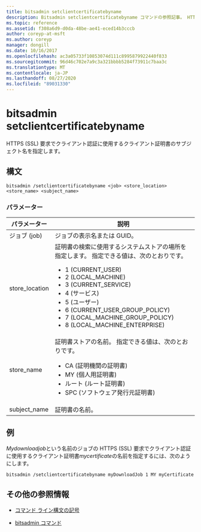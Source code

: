 ```yaml
---
title: bitsadmin setclientcertificatebyname
description: Bitsadmin setclientcertificatebyname コマンドの参照記事。 HTTPS (SSL) 要求でクライアント認証に使用するクライアント証明書のサブジェクト名を指定します。
ms.topic: reference
ms.assetid: f308a6d9-d0da-48be-ae41-eced14b3cccb
author: coreyp-at-msft
ms.author: coreyp
manager: dongill
ms.date: 10/16/2017
ms.openlocfilehash: ac3a05733f10853074d111c8995879922440f833
ms.sourcegitcommit: 96d46c702e7a9c3a321bbbb5284f73911c7baa3c
ms.translationtype: MT
ms.contentlocale: ja-JP
ms.lasthandoff: 08/27/2020
ms.locfileid: "89031330"
---
```

# <a name="bitsadmin-setclientcertificatebyname"></a>bitsadmin setclientcertificatebyname

HTTPS (SSL) 要求でクライアント認証に使用するクライアント証明書のサブジェクト名を指定します。

## <a name="syntax"></a>構文

```
bitsadmin /setclientcertificatebyname <job> <store_location> <store_name> <subject_name>
```

### <a name="parameters"></a>パラメーター

| パラメーター | 説明 |
| -------------- | -------------- |
| ジョブ (job) | ジョブの表示名または GUID。 |
| store_location | 証明書の検索に使用するシステムストアの場所を指定します。 指定できる値は、次のとおりです。<ul><li>1 (CURRENT_USER)</li><li>2 (LOCAL_MACHINE)</li><li>3 (CURRENT_SERVICE)</li><li>4 (サービス)</li><li>5 (ユーザー)</li><li>6 (CURRENT_USER_GROUP_POLICY)</li><li>7 (LOCAL_MACHINE_GROUP_POLICY)</li><li>8 (LOCAL_MACHINE_ENTERPRISE)</li></ul> |
| store_name | 証明書ストアの名前。 指定できる値は、次のとおりです。<ul><li>CA (証明機関の証明書)</li><li>MY (個人用証明書)</li><li>ルート (ルート証明書)</li><li>SPC (ソフトウェア発行元証明書)</li></ul> |
| subject_name | 証明書の名前。 |

## <a name="examples"></a>例

*Mydownloadjob*という名前のジョブの HTTPS (SSL) 要求でクライアント認証に使用するクライアント証明書*mycertificate*の名前を指定するには、次のようにします。

```
bitsadmin /setclientcertificatebyname myDownloadJob 1 MY myCertificate
```

## <a name="additional-references"></a>その他の参照情報

- [コマンド ライン構文の記号](command-line-syntax-key.md)

- [bitsadmin コマンド](bitsadmin.md)
